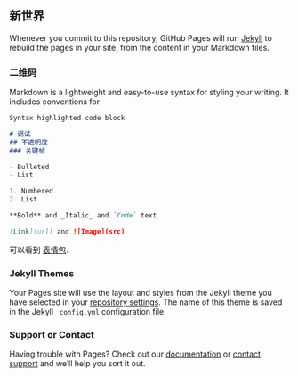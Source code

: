 ## 新世界



Whenever you commit to this repository, GitHub Pages will run [Jekyll](https://jekyllrb.com/) to rebuild the pages in your site, from the content in your Markdown files.

### 二维码

Markdown is a lightweight and easy-to-use syntax for styling your writing. It includes conventions for

```markdown
Syntax highlighted code block

# 调试
## 不透明度
### 关键帧

- Bulleted
- List

1. Numbered
2. List

**Bold** and _Italic_ and `Code` text

[Link](url) and ![Image](src)
```

可以看到 [表情包](http://image.so.com/v?src=360pic_strong&z=1&i=0&cmg=43f84d4676b1399479bef2327ed67d5a&q=%E8%A1%A8%E6%83%85%E5%8C%85&correct=%E8%A1%A8%E6%83%85%E5%8C%85&cmsid=0b3991d8ebeadda1012399754ca0f6e1&cmran=0&cmras=0&cn=0&gn=0&kn=50#multiple=0&gsrc=1&dataindex=3&id=701c7c7eb93759342694018141dc392e&currsn=0&jdx=3&fsn=110).

### Jekyll Themes

Your Pages site will use the layout and styles from the Jekyll theme you have selected in your [repository settings](https://github.com/ddclovehjl/-/settings). The name of this theme is saved in the Jekyll `_config.yml` configuration file.

### Support or Contact

Having trouble with Pages? Check out our [documentation](https://help.github.com/categories/github-pages-basics/) or [contact support](https://github.com/contact) and we’ll help you sort it out.
